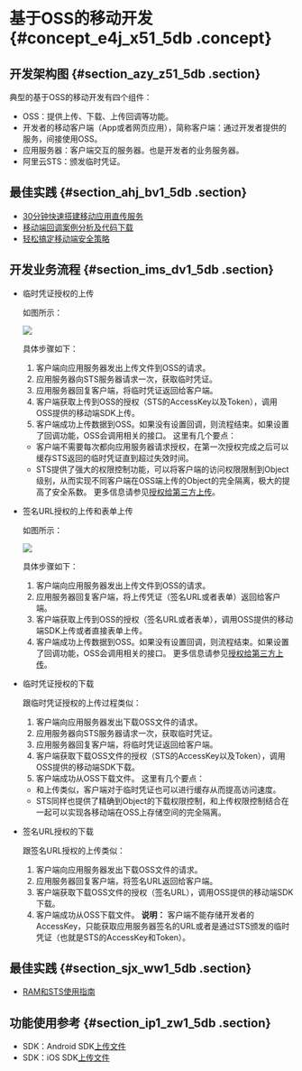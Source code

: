 # 基于OSS的移动开发 {#concept_e4j_x51_5db .concept}

## 开发架构图 {#section_azy_z51_5db .section}

典型的基于OSS的移动开发有四个组件：

-   OSS：提供上传、下载、上传回调等功能。
-   开发者的移动客户端（App或者网页应用），简称客户端：通过开发者提供的服务，间接使用OSS。
-   应用服务器：客户端交互的服务器。也是开发者的业务服务器。
-   阿里云STS：颁发临时凭证。

## 最佳实践 {#section_ahj_bv1_5db .section}

-   [30分钟快速搭建移动应用直传服务](../../../../intl.zh-CN/最佳实践/移动应用端直传实践/快速搭建移动应用直传服务.md#)
-   [移动端回调案例分析及代码下载](../../../../intl.zh-CN/最佳实践/移动应用端直传实践/快速搭建移动应用上传回调服务.md#)
-   [轻松搞定移动端安全策略](../../../../intl.zh-CN/最佳实践/移动应用端直传实践/权限控制.md#)

## 开发业务流程 {#section_ims_dv1_5db .section}

-   临时凭证授权的上传

    如图所示：

    ![](http://static-aliyun-doc.oss-cn-hangzhou.aliyuncs.com/assets/img/4352/1027_zh-CN.png)

    具体步骤如下：

    1.  客户端向应用服务器发出上传文件到OSS的请求。
    2.  应用服务器向STS服务器请求一次，获取临时凭证。
    3.  应用服务器回复客户端，将临时凭证返回给客户端。
    4.  客户端获取上传到OSS的授权（STS的AccessKey以及Token），调用OSS提供的移动端SDK上传。
    5.  客户端成功上传数据到OSS。如果没有设置回调，则流程结束。如果设置了回调功能，OSS会调用相关的接口。
    这里有几个要点：

    -   客户端不需要每次都向应用服务器请求授权，在第一次授权完成之后可以缓存STS返回的临时凭证直到超过失效时间。
    -   STS提供了强大的权限控制功能，可以将客户端的访问权限限制到Object级别，从而实现不同客户端在OSS端上传的Object的完全隔离，极大的提高了安全系数。
    更多信息请参见[授权给第三方上传](intl.zh-CN/开发指南/上传文件/授权给第三方上传.md#)。

-   签名URL授权的上传和表单上传

    如图所示：

    ![](http://static-aliyun-doc.oss-cn-hangzhou.aliyuncs.com/assets/img/4352/1030_zh-CN.png)

    具体步骤如下：

    1.  客户端向应用服务器发出上传文件到OSS的请求。
    2.  应用服务器回复客户端，将上传凭证（签名URL或者表单）返回给客户端。
    3.  客户端获取上传到OSS的授权（签名URL或者表单），调用OSS提供的移动端SDK上传或者直接表单上传。
    4.  客户端成功上传数据到OSS。如果没有设置回调，则流程结束。如果设置了回调功能，OSS会调用相关的接口。
    更多信息请参见[授权给第三方上传](intl.zh-CN/开发指南/上传文件/授权给第三方上传.md#)。

-   临时凭证授权的下载

    跟临时凭证授权的上传过程类似：

    1.  客户端向应用服务器发出下载OSS文件的请求。
    2.  应用服务器向STS服务器请求一次，获取临时凭证。
    3.  应用服务器回复客户端，将临时凭证返回给客户端。
    4.  客户端获取下载OSS文件的授权（STS的AccessKey以及Token），调用OSS提供的移动端SDK下载。
    5.  客户端成功从OSS下载文件。
    这里有几个要点：

    -   和上传类似，客户端对于临时凭证也可以进行缓存从而提高访问速度。
    -   STS同样也提供了精确到Object的下载权限控制，和上传权限控制结合在一起可以实现各移动端在OSS上存储空间的完全隔离。
-   签名URL授权的下载

    跟签名URL授权的上传类似：

    1.  客户端向应用服务器发出下载OSS文件的请求。
    2.  应用服务器回复客户端，将签名URL返回给客户端。
    3.  客户端获取下载OSS文件的授权（签名URL），调用OSS提供的移动端SDK下载。
    4.  客户端成功从OSS下载文件。
    **说明：** 客户端不能存储开发者的AccessKey，只能获取应用服务器签名的URL或者是通过STS颁发的临时凭证（也就是STS的AccessKey和Token）。


## 最佳实践 {#section_sjx_ww1_5db .section}

-   [RAM和STS使用指南](../../../../intl.zh-CN/最佳实践/权限管理/权限管理概述.md#)

## 功能使用参考 {#section_ip1_zw1_5db .section}

-   SDK：Android SDK[上传文件](https://www.alibabacloud.com/help/doc-detail/32047.htm)
-   SDK：iOS SDK[上传文件](https://www.alibabacloud.com/help/doc-detail/32060.htm)

